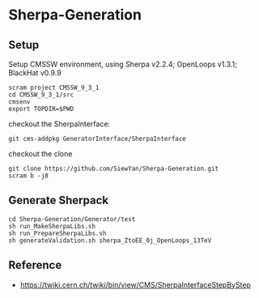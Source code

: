 # Sherpa-Generation

## Setup

   Setup CMSSW environment, using Sherpa v2.2.4; OpenLoops v1.3.1; BlackHat v0.9.9

   ```
   scram project CMSSW_9_3_1
   cd CMSSW_9_3_1/src
   cmsenv	 
   export TOPDIR=$PWD
   ```

   checkout the SherpaInterface: 

   ```
   git cms-addpkg GeneratorInterface/SherpaInterface
   ```

   checkout the clone

   ```
   git clone https://github.com/SiewYan/Sherpa-Generation.git
   scram b -j8
   ```

## Generate Sherpack

   ```
   cd Sherpa-Generation/Generator/test
   sh run_MakeSherpaLibs.sh
   sh run_PrepareSherpaLibs.sh
   sh generateValidation.sh sherpa_ZtoEE_0j_OpenLoops_13TeV
   ```

## Reference

   - https://twiki.cern.ch/twiki/bin/view/CMS/SherpaInterfaceStepByStep
